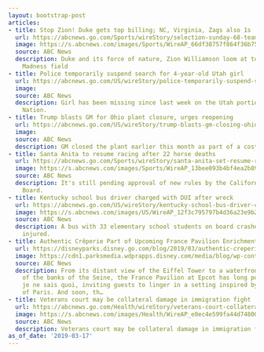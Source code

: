 ```yaml
---
layout: bootstrap-post
articles:
- title: Stop Zion! Duke gets top billing; NC, Virginia, Zags also 1s
  url: https://abcnews.go.com/Sports/wireStory/selection-sunday-68-teams-chart-path-ncaa-title-61748535
  image: https://s.abcnews.com/images/Sports/WireAP_66df38757f864f36b753809e28b6b8fd_16x9_992.jpg
  source: ABC News
  description: Duke and its force of nature, Zion Williamson loom at top of March
    Madness field
- title: Police temporarily suspend search for 4-year-old Utah girl
  url: https://abcnews.go.com/US/wireStory/police-temporarily-suspend-search-year-utah-girl-61749243
  image: 
  source: ABC News
  description: Girl has been missing since last week on the Utah portion of the Navajo
    Nation.
- title: Trump blasts GM for Ohio plant closure, urges reopening
  url: https://abcnews.go.com/US/wireStory/trump-blasts-gm-closing-ohio-plant-urges-reopening-61748828
  image: 
  source: ABC News
  description: GM closed the plant earlier this month as part of a cost-cutting reorganization.
- title: Santa Anita to resume racing after 22 horse deaths
  url: https://abcnews.go.com/Sports/wireStory/santa-anita-set-resume-racing-march-29-61747121
  image: https://s.abcnews.com/images/Sports/WireAP_13bee093b4bf4ea2b89e6cf42e60ed15_16x9_992.jpg
  source: ABC News
  description: It's still pending approval of new rules by the California Horse Racing
    Board.
- title: Kentucky school bus driver charged with DUI after wreck
  url: https://abcnews.go.com/US/wireStory/kentucky-school-bus-driver-charged-dui-wreck-61746237
  image: https://s.abcnews.com/images/US/WireAP_12f3c795797b4d36a23e9b25a82037a8_16x9_992.jpg
  source: ABC News
  description: A bus with 33 elementary school students on board crashed; no one was
    injured.
- title: Authentic Crêperie Part of Upcoming France Pavilion Enrichments at Epcot
  url: https://disneyparks.disney.go.com/blog/2019/03/authentic-creperie-part-of-upcoming-france-pavilion-enrichments-at-epcot/
  image: https://cdn1.parksmedia.wdprapps.disney.com/media/blog/wp-content/uploads/2019/03/crpr92384987598273432.jpg
  source: ABC News
  description: From its distant view of the Eiffel Tower to a waterfront reminiscent
    of the banks of the Seine, the France Pavilion at Epcot has long possessed a certain
    je ne sais quoi, inviting guests to linger in a setting inspired by the sidewalks
    of Paris. And soon, th…
- title: Veterans court may be collateral damage in immigration fight
  url: https://abcnews.go.com/Health/wireStory/veterans-court-collateral-damage-immigration-fight-61745011
  image: https://s.abcnews.com/images/Health/WireAP_e0ec4e599fa44d74800c0d7885cf931a_16x9_992.jpg
  source: ABC News
  description: Veterans court may be collateral damage in immigration fight go.com
as_of_date: '2019-03-17'
---
```


